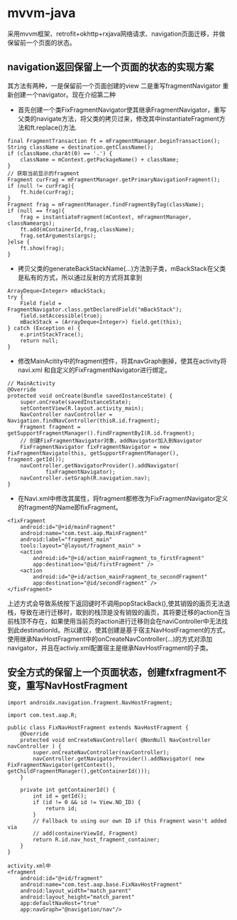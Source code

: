 # mvvm-java
采用mvvm框架、retrofit+okhttp+rxjava网络请求、navigation页面迁移，并做保留前一个页面的状态。
## navigation返回保留上一个页面的状态的实现方案
其方法有两种，一是保留前一个页面创建的view 二是重写fragmentNavigator 重新创建一个navigator。现在介绍第二种
* 首先创建一个类FixFragmentNavigator使其继承FragmentNavigator，重写父类的navigate方法，将父类的拷贝过来，修改其中instantiateFragment方法和ft.replace()方法.
```
final FragmentTransaction ft = mFragmentManager.beginTransaction();
String className = destination.getClassName();
if (className.charAt(0) == '.') {
    className = mContext.getPackageName() + className;
}
// 获取当前显示的fragment
Fragment curFrag = mFragmentManager.getPrimaryNavigationFragment();
if (null != curFrag){
    ft.hide(curFrag);
}
Fragment frag = mFragmentManager.findFragmentByTag(className);
if (null == frag){
    frag = instantiateFragment(mContext, mFragmentManager, classNameargs);
    ft.add(mContainerId,frag,className);
    frag.setArguments(args);
}else {
    ft.show(frag);
}
```
* 拷贝父类的generateBackStackName(...)方法到子类，mBackStack在父类是私有的方式，所以通过反射的方式将其拿到
```
ArrayDeque<Integer> mBackStack;
try {
    Field field = FragmentNavigator.class.getDeclaredField("mBackStack");
    field.setAccessible(true);
    mBackStack = (ArrayDeque<Integer>) field.get(this);
} catch (Exception e) {
    e.printStackTrace();
    return null;
}
```
* 修改MainAcitity中的fragment控件，将其navGraph删掉，使其在activity将navi.xml 和自定义的FixFragmentNavigator进行绑定。
```
// MainActivity
@Override
protected void onCreate(Bundle savedInstanceState) {
    super.onCreate(savedInstanceState);
    setContentView(R.layout.activity_main);
    NavController navController = Navigation.findNavController(thisR.id.fragment);
    Fragment fragment = getSupportFragmentManager().findFragmentByI(R.id.fragment);
    // 创建FixFragmentNavigator对象，addNavigator加入到Navigator
    FixFragmentNavigator fixFragmentNavigator = new FixFragmentNavigato(this, getSupportFragmentManager(), fragment.getId());
    navController.getNavigatorProvider().addNavigator(
            fixFragmentNavigator);
    navController.setGraph(R.navigation.nav);
}
```
* 在Navi.xml中修改其属性，将fragment都修改为FixFragmentNavigator定义的fragment的Name即fixFragment。
```
<fixFragment
    android:id="@+id/mainFragment"
    android:name="com.test.aap.MainFragment"
    android:label="fragment_main"
    tools:layout="@layout/fragment_main" >
    <action
        android:id="@+id/action_mainFragment_to_firstFragment"
        app:destination="@id/firstFragment" />
    <action
        android:id="@+id/action_mainFragment_to_secondFragment"
        app:destination="@id/secondFragment" />
</fixFragment>
```

上述方式会导致系统按下返回键时不调用popStackBack(),使其销毁的画页无法退栈，导致在进行迁移时，取到的栈顶是没有销毁的画页，其将要迁移的action在当前栈顶不存在，如果使用当前页的action进行迁移则会在naviController中无法找到此destinationId。所以建议，使其创建是基于宿主NavHostFragment的方式，使用继承NavHostFragment中的onCreateNavController(...)的方式对添加navigator，并且在activiy.xml配置宿主是继承NavHostFragment的子类。

## 安全方式的保留上一个页面状态，创建fxfragment不变，重写NavHostFragment
```
import androidx.navigation.fragment.NavHostFragment;

import com.test.aap.R;

public class FixNavHostFragment extends NavHostFragment {
    @Override
    protected void onCreateNavController( @NonNull NavController navController ) {
        super.onCreateNavController(navController);
        navController.getNavigatorProvider().addNavigator( new FixFragmentNavigator(getContext(), getChildFragmentManager(),getContainerId()));
    }

    private int getContainerId() {
        int id = getId();
        if (id != 0 && id != View.NO_ID) {
            return id;
        }
        // Fallback to using our own ID if this Fragment wasn't added via
        // add(containerViewId, Fragment)
        return R.id.nav_host_fragment_container;
    }
}

activity.xml中
<fragment
    android:id="@+id/fragment"
    android:name="com.test.aap.base.FixNavHostFragment"
    android:layout_width="match_parent"
    android:layout_height="match_parent"
    app:defaultNavHost="true"
    app:navGraph="@navigation/nav"/>
```



